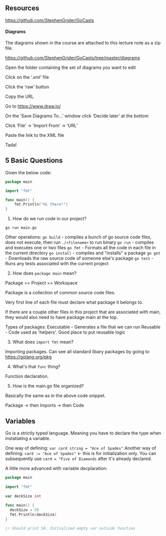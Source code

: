 ## Resources

https://github.com/StephenGrider/GoCasts

#### Diagrams

The diagrams shown in the course are attached to this lecture note as a zip file.

https://github.com/StephenGrider/GoCasts/tree/master/diagrams

Open the folder containing the set of diagrams you want to edit

Click on the ‘.xml’ file

Click the ‘raw’ button

Copy the URL

Go to https://www.draw.io/

On the ‘Save Diagrams To…’ window click ‘Decide later’ at the bottom

Click ‘File’ -> ‘Import From’ -> ‘URL’

Paste the link to the XML file

Tada!


## 5 Basic Questions

Given the below code:

```go
package main 

import "fmt"

func main() {
	fmt.Println("Hi there!")
}
```

1. How do we run code in our project? 

`go run main.go`

Other operations:
`go build` - compiles a bunch of go source code files, does not execute, then run `./<filename>` to run binary
`go run` - compiles and executes one or two files
`go fmt` - Formats all the code in each file in the current directory
`go install` - compiles and "installs" a package
`go get` - Downloads the raw source code of someone else's package
`go test` - Runs any tests associated with the current project

2. How does `package main` mean?

Package == Project == Workspace

Package is a collection of common source code files.

Very first line of each file must declare what package it belongs to.

If there are a couple other files in this project that are associated with main, they would also need to have package main at the top.

Types of packages:
Executable - Generates a file that we can run
Reusable - Code used as 'helpers'. Good place to put reusable logic

3. What does `import fmt` mean?

Importing packages. Can see all standard libary packages by going to https://golang.org/pkg

4. What's that `func` thing?

Function declaration.

5. How is the main.go file organized?

Basically the same as in the above code snippet. 

Package -> then Imports -> then Code

## Variables

Go is a strictly typed language. Meaning you have to declare the type when instatiating a variable.

One way of defining: `var card string = "Ace of Spades"`
Another way of defining: `card := "Ace of Spades"` <- this is for initialization only. You can subsequently use `card = "Five of Diamonds` after it's already declared. 

A little more advanced with variable decplaration:

```go
package main
 
import "fmt"
 
var deckSize int
 
func main() {
  deckSize = 50
  fmt.Println(deckSize)
}

// Should print 50. Initialized empty var outside function
```
